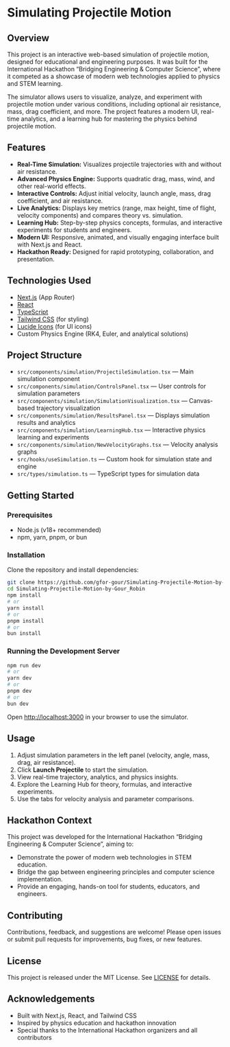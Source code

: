
# Simulating Projectile Motion

## Overview

This project is an interactive web-based simulation of projectile motion, designed for educational and engineering purposes. It was built for the International Hackathon “Bridging Engineering & Computer Science”, where it competed as a showcase of modern web technologies applied to physics and STEM learning.

The simulator allows users to visualize, analyze, and experiment with projectile motion under various conditions, including optional air resistance, mass, drag coefficient, and more. The project features a modern UI, real-time analytics, and a learning hub for mastering the physics behind projectile motion.

## Features

- **Real-Time Simulation:** Visualizes projectile trajectories with and without air resistance.
- **Advanced Physics Engine:** Supports quadratic drag, mass, wind, and other real-world effects.
- **Interactive Controls:** Adjust initial velocity, launch angle, mass, drag coefficient, and air resistance.
- **Live Analytics:** Displays key metrics (range, max height, time of flight, velocity components) and compares theory vs. simulation.
- **Learning Hub:** Step-by-step physics concepts, formulas, and interactive experiments for students and engineers.
- **Modern UI:** Responsive, animated, and visually engaging interface built with Next.js and React.
- **Hackathon Ready:** Designed for rapid prototyping, collaboration, and presentation.

## Technologies Used

- [Next.js](https://nextjs.org/) (App Router)
- [React](https://react.dev/)
- [TypeScript](https://www.typescriptlang.org/)
- [Tailwind CSS](https://tailwindcss.com/) (for styling)
- [Lucide Icons](https://lucide.dev/) (for UI icons)
- Custom Physics Engine (RK4, Euler, and analytical solutions)

## Project Structure

- `src/components/simulation/ProjectileSimulation.tsx` — Main simulation component
- `src/components/simulation/ControlsPanel.tsx` — User controls for simulation parameters
- `src/components/simulation/SimulationVisualization.tsx` — Canvas-based trajectory visualization
- `src/components/simulation/ResultsPanel.tsx` — Displays simulation results and analytics
- `src/components/simulation/LearningHub.tsx` — Interactive physics learning and experiments
- `src/components/simulation/NewVelocityGraphs.tsx` — Velocity analysis graphs
- `src/hooks/useSimulation.ts` — Custom hook for simulation state and engine
- `src/types/simulation.ts` — TypeScript types for simulation data

## Getting Started

### Prerequisites

- Node.js (v18+ recommended)
- npm, yarn, pnpm, or bun

### Installation

Clone the repository and install dependencies:

```bash
git clone https://github.com/gfor-gour/Simulating-Projectile-Motion-by-Gour_Robin.git
cd Simulating-Projectile-Motion-by-Gour_Robin
npm install
# or
yarn install
# or
pnpm install
# or
bun install
```

### Running the Development Server

```bash
npm run dev
# or
yarn dev
# or
pnpm dev
# or
bun dev
```

Open [http://localhost:3000](http://localhost:3000) in your browser to use the simulator.

## Usage

1. Adjust simulation parameters in the left panel (velocity, angle, mass, drag, air resistance).
2. Click **Launch Projectile** to start the simulation.
3. View real-time trajectory, analytics, and physics insights.
4. Explore the Learning Hub for theory, formulas, and interactive experiments.
5. Use the tabs for velocity analysis and parameter comparisons.

## Hackathon Context

This project was developed for the International Hackathon “Bridging Engineering & Computer Science”, aiming to:

- Demonstrate the power of modern web technologies in STEM education.
- Bridge the gap between engineering principles and computer science implementation.
- Provide an engaging, hands-on tool for students, educators, and engineers.

## Contributing

Contributions, feedback, and suggestions are welcome! Please open issues or submit pull requests for improvements, bug fixes, or new features.

## License

This project is released under the MIT License. See [LICENSE](LICENSE) for details.

## Acknowledgements

- Built with Next.js, React, and Tailwind CSS
- Inspired by physics education and hackathon innovation
- Special thanks to the International Hackathon organizers and all contributors
